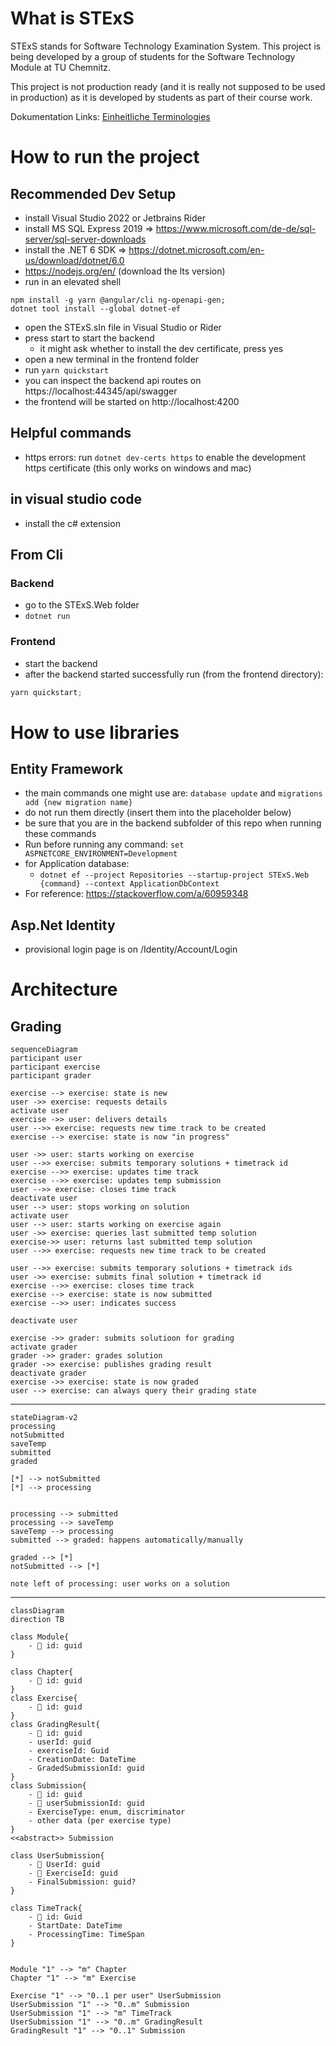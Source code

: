 # What is STExS

STExS stands for Software Technology Examination System. This project is being developed by a group of students for the
Software Technology Module at TU Chemnitz.

This project is not production ready (and it is really not supposed to be used in production) as it is developed by
students as part of their course work.

Dokumentation Links:
[Einheitliche Terminologies](https://docs.google.com/spreadsheets/d/1g1vjrXWrB6KE0glshk8_LKinwjlBFHEBEaZ0eKljc3E)

# How to run the project

## Recommended Dev Setup

- install Visual Studio 2022 or Jetbrains Rider
- install MS SQL Express 2019 => https://www.microsoft.com/de-de/sql-server/sql-server-downloads
- install the .NET 6 SDK => https://dotnet.microsoft.com/en-us/download/dotnet/6.0
- https://nodejs.org/en/ (download the lts version)
- run in an elevated shell

```
npm install -g yarn @angular/cli ng-openapi-gen;
dotnet tool install --global dotnet-ef
```

- open the STExS.sln file in Visual Studio or Rider
- press start to start the backend
    - it might ask whether to install the dev certificate, press yes
- open a new terminal in the frontend folder
- run `yarn quickstart`
- you can inspect the backend api routes on https://localhost:44345/api/swagger
- the frontend will be started on http://localhost:4200

## Helpful commands

- https errors: run `dotnet dev-certs https` to enable the development https certificate (this only works on windows and
  mac)

## in visual studio code

- install the c# extension

## From Cli

### Backend

- go to the STExS.Web folder
- `dotnet run`

### Frontend

- start the backend
- after the backend started successfully run (from the frontend directory):

```powershell
yarn quickstart;
```

# How to use libraries

## Entity Framework

- the main commands one might use are: `database update` and `migrations add {new migration name}`
- do not run them directly (insert them into the placeholder below)
- be sure that you are in the backend subfolder of this repo when running these commands
- Run before running any command: `set ASPNETCORE_ENVIRONMENT=Development`
- for Application database:
    - `dotnet ef --project Repositories --startup-project STExS.Web {command} --context ApplicationDbContext`
- For reference: https://stackoverflow.com/a/60959348

## Asp.Net Identity

- provisional login page is on /Identity/Account/Login
# Architecture
## Grading
```mermaid
sequenceDiagram
participant user
participant exercise
participant grader

exercise --> exercise: state is new
user ->> exercise: requests details
activate user
exercise ->> user: delivers details
user -->> exercise: requests new time track to be created
exercise --> exercise: state is now "in progress"

user ->> user: starts working on exercise
user -->> exercise: submits temporary solutions + timetrack id
exercise -->> exercise: updates time track
exercise -->> exercise: updates temp submission
user -->> exercise: closes time track
deactivate user
user --> user: stops working on solution
activate user
user --> user: starts working on exercise again
user ->> exercise: queries last submitted temp solution
exercise->> user: returns last submitted temp solution
user -->> exercise: requests new time track to be created

user -->> exercise: submits temporary solutions + timetrack ids
user ->> exercise: submits final solution + timetrack id
exercise -->> exercise: closes time track
exercise --> exercise: state is now submitted
exercise -->> user: indicates success

deactivate user

exercise ->> grader: submits solutioon for grading
activate grader
grader ->> grader: grades solution
grader ->> exercise: publishes grading result
deactivate grader
exercise ->> exercise: state is now graded
user --> exercise: can always query their grading state
```
---
```mermaid
stateDiagram-v2
processing
notSubmitted
saveTemp
submitted
graded

[*] --> notSubmitted
[*] --> processing


processing --> submitted
processing --> saveTemp
saveTemp --> processing
submitted --> graded: happens automatically/manually

graded --> [*]
notSubmitted --> [*]

note left of processing: user works on a solution
```
---

```mermaid
classDiagram
direction TB

class Module{
	- 🔑 id: guid
}

class Chapter{
	- 🔑 id: guid
}
class Exercise{
	- 🔑 id: guid
}
class GradingResult{
	- 🔑 id: guid
	- userId: guid
	- exerciseId: Guid
	- CreationDate: DateTime
	- GradedSubmissionId: guid
}
class Submission{
	- 🔑 id: guid
	- 🔑 userSubmissionId: guid
	- ExerciseType: enum, discriminator
	- other data (per exercise type)
}
<<abstract>> Submission

class UserSubmission{
	- 🔑 UserId: guid
	- 🔑 ExerciseId: guid
	- FinalSubmission: guid?
}

class TimeTrack{
	- 🔑 id: Guid
	- StartDate: DateTime
	- ProcessingTime: TimeSpan 
}


Module "1" --> "m" Chapter
Chapter "1" --> "m" Exercise

Exercise "1" --> "0..1 per user" UserSubmission
UserSubmission "1" --> "0..m" Submission
UserSubmission "1" --> "m" TimeTrack
UserSubmission "1" --> "0..m" GradingResult
GradingResult "1" --> "0..1" Submission
```
